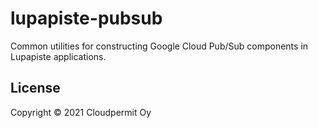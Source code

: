 # lupapiste-pubsub

Common utilities for constructing Google Cloud Pub/Sub components in Lupapiste applications.

## License

Copyright © 2021 Cloudpermit Oy
